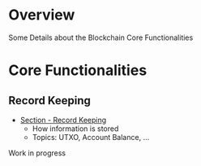 
# Overview 

Some Details about the Blockchain Core Functionalities 

# Core Functionalities 

## Record Keeping 

- [Section - Record Keeping](record_keeping_model/)
  - How information is stored 
  - Topics: UTXO, Account Balance, ... 









Work in progress 

